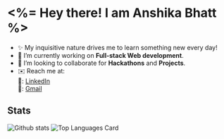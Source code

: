 #  <%= Hey there! I am Anshika Bhatt %>
* ✨ My inquisitive nature drives me to learn something new every day!  
* 🔭 I’m currently working on **Full-stack Web development**.  
* 👯 I’m looking to collaborate for **Hackathons** and **Projects**.
* ✉️ Reach me at:  
  📌: [LinkedIn](www.linkedin.com/in/anshikabhatt)  
  📌: [Gmail](anshikabhatt0207@gmail.com)
## Stats
![Github stats](https://github-readme-stats.vercel.app/api?username=anshika0207&theme=dark&show_icons=true&count_private=true) 
     ![Top Languages Card](https://github-readme-stats.vercel.app/api/top-langs/?username=anshika0207&layout=compact&theme=dark&show_icons=true&count_private=true) 

<!--
**anshika0207/anshika0207** is a  _special_ ✨ repository because its `README.md` (this file) appears on your GitHub profile.

Here are some ideas to get you started:


- 🌱 I’m currently learning ...

- 🤔 I’m looking for help with ...
- 💬 Ask me about ...
- 
- 😄 Pronouns: ...
- ⚡ Fun fact: ...
-->
